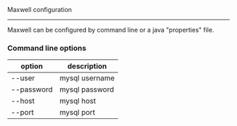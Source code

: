 <div class="content-title">Maxwell configuration</div>

***

Maxwell can be configured by command line or a java "properties" file.

### Command line options

option        | description
------------- | -----------
--user        | mysql username
--password    | mysql password
--host        | mysql host
--port        | mysql port


<script>
  jQuery(document).ready(function () {
    jQuery("table").addClass("table table-condensed table-bordered table-hover");
  });
</script>
